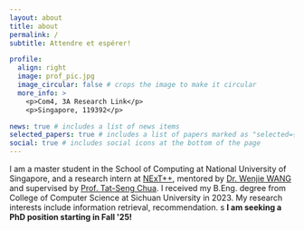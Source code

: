 ```yaml
---
layout: about
title: about
permalink: /
subtitle: Attendre et espérer! 

profile:
  align: right
  image: prof_pic.jpg
  image_circular: false # crops the image to make it circular
  more_info: >
    <p>Com4, 3A Research Link</p>
    <p>Singapore, 119392</p>

news: true # includes a list of news items
selected_papers: true # includes a list of papers marked as "selected={true}"
social: true # includes social icons at the bottom of the page
---
```



I am a master student in the School of Computing at National University of Singapore, and a research intern at [NExT++](https://www.nextcenter.org/), mentored by [Dr. Wenjie WANG](https://wenjiewwj.github.io/) and supervised by [Prof. Tat-Seng Chua](https://www.chuatatseng.com/). I received my B.Eng. degree from College of Computer Science at Sichuan University in 2023. My research interests include information retrieval, recommendation. 
s
**I am seeking a PhD position starting in Fall '25!**


<!-- Write your biography here. Tell the world about yourself. Link to your favorite [subreddit](http://reddit.com). You can put a picture in, too. The code is already in, just name your picture `prof_pic.jpg` and put it in the `img/` folder.

Put your address / P.O. box / other info right below your picture. You can also disable any of these elements by editing `profile` property of the YAML header of your `_pages/about.md`. Edit `_bibliography/papers.bib` and Jekyll will render your [publications page](/al-folio/publications/) automatically.

Link to your social media connections, too. This theme is set up to use [Font Awesome icons](https://fontawesome.com/) and [Academicons](https://jpswalsh.github.io/academicons/), like the ones below. Add your Facebook, Twitter, LinkedIn, Google Scholar, or just disable all of them. -->
